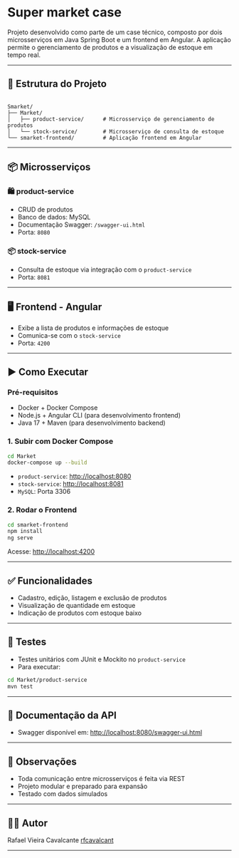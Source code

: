 # Super market case

Projeto desenvolvido como parte de um case técnico, composto por dois microsserviços em Java Spring Boot e um frontend em Angular. A aplicação permite o gerenciamento de produtos e a visualização de estoque em tempo real.

---

## 🧩 Estrutura do Projeto

```

Smarket/
├── Market/
│   ├── product-service/      # Microsserviço de gerenciamento de produtos
│   └── stock-service/        # Microsserviço de consulta de estoque
└── smarket-frontend/         # Aplicação frontend em Angular

````

---

## 📦 Microsserviços

### 🛍️ product-service

- CRUD de produtos
- Banco de dados: MySQL
- Documentação Swagger: `/swagger-ui.html`
- Porta: `8080`

### 📦 stock-service

- Consulta de estoque via integração com o `product-service`
- Porta: `8081`

---

## 🖥️ Frontend - Angular

- Exibe a lista de produtos e informações de estoque
- Comunica-se com o `stock-service`
- Porta: `4200`

---

## ▶️ Como Executar

### Pré-requisitos

- Docker + Docker Compose
- Node.js + Angular CLI (para desenvolvimento frontend)
- Java 17 + Maven (para desenvolvimento backend)

### 1. Subir com Docker Compose

```bash
cd Market
docker-compose up --build
````

* `product-service`: [http://localhost:8080](http://localhost:8080)
* `stock-service`: [http://localhost:8081](http://localhost:8081)
* `MySQL`: Porta 3306

### 2. Rodar o Frontend

```bash
cd smarket-frontend
npm install
ng serve
```

Acesse: [http://localhost:4200](http://localhost:4200)

---

## ✅ Funcionalidades

* Cadastro, edição, listagem e exclusão de produtos
* Visualização de quantidade em estoque
* Indicação de produtos com estoque baixo

---

## 🧪 Testes

* Testes unitários com JUnit e Mockito no `product-service`
* Para executar:

```bash
cd Market/product-service
mvn test
```

---

## 📄 Documentação da API

* Swagger disponível em: [http://localhost:8080/swagger-ui.html](http://localhost:8080/swagger-ui.html)

---

## 📌 Observações

* Toda comunicação entre microsserviços é feita via REST
* Projeto modular e preparado para expansão
* Testado com dados simulados

---

## 👨‍💻 Autor

Rafael Vieira Cavalcante
[rfcavalcant](https://github.com/rfcavalcant)

---
